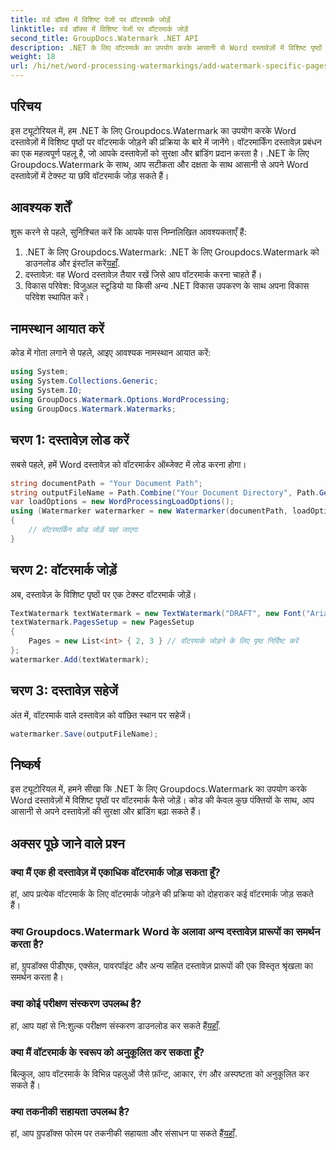 ```yaml
---
title: वर्ड डॉक्स में विशिष्ट पेजों पर वॉटरमार्क जोड़ें
linktitle: वर्ड डॉक्स में विशिष्ट पेजों पर वॉटरमार्क जोड़ें
second_title: GroupDocs.Watermark .NET API
description: .NET के लिए वॉटरमार्क का उपयोग करके आसानी से Word दस्तावेज़ों में विशिष्ट पृष्ठों पर वॉटरमार्क जोड़ने का तरीका जानें। दस्तावेज़ सुरक्षा और ब्रांडिंग बढ़ाएँ।
weight: 18
url: /hi/net/word-processing-watermarkings/add-watermark-specific-pages-word-docs/
---
```

## परिचय
इस ट्यूटोरियल में, हम .NET के लिए Groupdocs.Watermark का उपयोग करके Word दस्तावेज़ों में विशिष्ट पृष्ठों पर वॉटरमार्क जोड़ने की प्रक्रिया के बारे में जानेंगे। वॉटरमार्किंग दस्तावेज़ प्रबंधन का एक महत्वपूर्ण पहलू है, जो आपके दस्तावेज़ों को सुरक्षा और ब्रांडिंग प्रदान करता है। .NET के लिए Groupdocs.Watermark के साथ, आप सटीकता और दक्षता के साथ आसानी से अपने Word दस्तावेज़ों में टेक्स्ट या छवि वॉटरमार्क जोड़ सकते हैं।
## आवश्यक शर्तें
शुरू करने से पहले, सुनिश्चित करें कि आपके पास निम्नलिखित आवश्यकताएँ हैं:
1.  .NET के लिए Groupdocs.Watermark: .NET के लिए Groupdocs.Watermark को डाउनलोड और इंस्टॉल करें[यहाँ](https://releases.groupdocs.com/Watermark/net/).
2. दस्तावेज़: वह Word दस्तावेज़ तैयार रखें जिसे आप वॉटरमार्क करना चाहते हैं।
3. विकास परिवेश: विजुअल स्टूडियो या किसी अन्य .NET विकास उपकरण के साथ अपना विकास परिवेश स्थापित करें।

## नामस्थान आयात करें
कोड में गोता लगाने से पहले, आइए आवश्यक नामस्थान आयात करें:
```csharp
using System;
using System.Collections.Generic;
using System.IO;
using GroupDocs.Watermark.Options.WordProcessing;
using GroupDocs.Watermark.Watermarks;
```
## चरण 1: दस्तावेज़ लोड करें
सबसे पहले, हमें Word दस्तावेज़ को वॉटरमार्कर ऑब्जेक्ट में लोड करना होगा।
```csharp
string documentPath = "Your Document Path";
string outputFileName = Path.Combine("Your Document Directory", Path.GetFileName(documentPath));
var loadOptions = new WordProcessingLoadOptions();
using (Watermarker watermarker = new Watermarker(documentPath, loadOptions))
{
    // वॉटरमार्किंग कोड जोड़ें यहां जाएगा
}
```
## चरण 2: वॉटरमार्क जोड़ें
अब, दस्तावेज़ के विशिष्ट पृष्ठों पर एक टेक्स्ट वॉटरमार्क जोड़ें।
```csharp
TextWatermark textWatermark = new TextWatermark("DRAFT", new Font("Arial", 42));
textWatermark.PagesSetup = new PagesSetup
{
    Pages = new List<int> { 2, 3 } // वॉटरमार्क जोड़ने के लिए पृष्ठ निर्दिष्ट करें
};
watermarker.Add(textWatermark);
```
## चरण 3: दस्तावेज़ सहेजें
अंत में, वॉटरमार्क वाले दस्तावेज़ को वांछित स्थान पर सहेजें।
```csharp
watermarker.Save(outputFileName);
```

## निष्कर्ष
इस ट्यूटोरियल में, हमने सीखा कि .NET के लिए Groupdocs.Watermark का उपयोग करके Word दस्तावेज़ों में विशिष्ट पृष्ठों पर वॉटरमार्क कैसे जोड़ें। कोड की केवल कुछ पंक्तियों के साथ, आप आसानी से अपने दस्तावेज़ों की सुरक्षा और ब्रांडिंग बढ़ा सकते हैं।
## अक्सर पूछे जाने वाले प्रश्न
### क्या मैं एक ही दस्तावेज़ में एकाधिक वॉटरमार्क जोड़ सकता हूँ?
हां, आप प्रत्येक वॉटरमार्क के लिए वॉटरमार्क जोड़ने की प्रक्रिया को दोहराकर कई वॉटरमार्क जोड़ सकते हैं।
### क्या Groupdocs.Watermark Word के अलावा अन्य दस्तावेज़ प्रारूपों का समर्थन करता है?
हां, ग्रुपडॉक्स पीडीएफ, एक्सेल, पावरपॉइंट और अन्य सहित दस्तावेज़ प्रारूपों की एक विस्तृत श्रृंखला का समर्थन करता है।
### क्या कोई परीक्षण संस्करण उपलब्ध है?
 हां, आप यहां से नि:शुल्क परीक्षण संस्करण डाउनलोड कर सकते हैं[यहाँ](https://releases.groupdocs.com/).
### क्या मैं वॉटरमार्क के स्वरूप को अनुकूलित कर सकता हूँ?
बिल्कुल, आप वॉटरमार्क के विभिन्न पहलुओं जैसे फ़ॉन्ट, आकार, रंग और अस्पष्टता को अनुकूलित कर सकते हैं।
### क्या तकनीकी सहायता उपलब्ध है?
 हां, आप ग्रुपडॉक्स फोरम पर तकनीकी सहायता और संसाधन पा सकते हैं[यहाँ](https://forum.groupdocs.com/c/watermark/19).